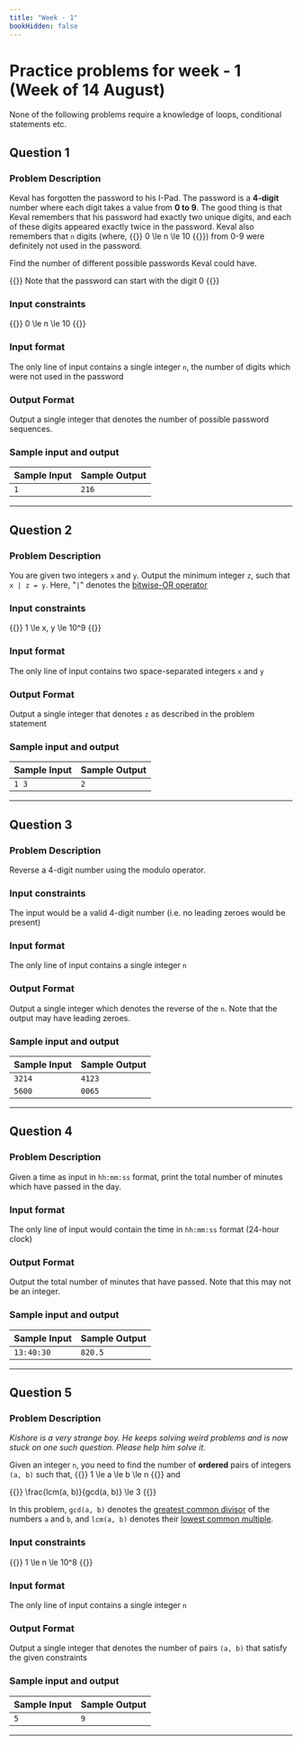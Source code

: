 ```yaml
---
title: "Week - 1"
bookHidden: false
---
```

# Practice problems for week - 1 (Week of 14 August)

None of the following problems require a knowledge of loops, conditional statements etc.

## Question 1

### Problem Description

Keval has forgotten the password to his I-Pad. The password is a **4-digit** number where each digit takes a value from **0 to 9**. The good thing is that Keval
remembers that his password had exactly two unique digits, and each of these digits appeared exactly twice in the password. Keval also remembers
that `n` digits (where, {{<katex inline>}} 0 \le n \le 10 {{</katex>}}) from 0-9 were definitely not used in the password. 

Find the number of different possible passwords Keval could have.

{{<hint info>}}
Note that the password can start with the digit 0
{{</hint>}}

### Input constraints 

{{<katex block text-center>}}
0 \le n \le 10
{{</katex>}}

### Input format

The only line of input contains a single integer `n`, the number of digits which were not used in the password

### Output Format

Output a single integer that denotes the number of possible password sequences.

### Sample input and output

| Sample Input | Sample Output |
| ------------ | ------------- |
| `1`         | `216`       |

---

## Question 2

### Problem Description

You are given two integers `x` and `y`. Output the minimum integer `z`, such that `x | z = y`. Here, "`|`" denotes the [bitwise-OR operator](https://en.wikipedia.org/wiki/Bitwise_operation#OR)

### Input constraints 

{{<katex block text-center>}}
1 \le x, y \le 10^9
{{</katex>}}

### Input format

The only line of input contains two space-separated integers `x` and `y`

### Output Format

Output a single integer that denotes `z` as described in the problem statement

### Sample input and output

| Sample Input | Sample Output |
| ------------ | ------------- |
| `1 3`         |`2`       |

---

## Question 3

### Problem Description

Reverse a 4-digit number using the modulo operator.

### Input constraints 

The input would be a valid 4-digit number (i.e. no leading zeroes would be present)

### Input format

The only line of input contains a single integer `n`

### Output Format

Output a single integer which denotes the reverse of the `n`. Note that the output may have leading zeroes.

### Sample input and output

| Sample Input | Sample Output |
| ------------ | ------------- |
| `3214`         |`4123`       |
| `5600`         |`0065`       |

---

## Question 4

### Problem Description

Given a time as input in `hh:mm:ss` format, print the total number of minutes which have passed in the day.

### Input format

The only line of input would contain the time in `hh:mm:ss` format (24-hour clock)

### Output Format

Output the total number of minutes that have passed. Note that this may not be an integer.

### Sample input and output

| Sample Input | Sample Output |
| ------------ | ------------- |
| `13:40:30`         |`820.5`       |

---

## Question 5

### Problem Description

*Kishore is a very strange boy. He keeps solving weird problems and is now stuck on one such question. Please help him solve it.*

Given an integer `n`, you need to find the number of **ordered** pairs of integers `(a, b)` such that, {{<katex inline>}} 1 \le a \le b \le n {{</katex>}} and

{{<katex block text-center>}}
\frac{lcm(a, b)}{gcd(a, b)} \le 3
{{</katex>}}

In this problem, `gcd(a, b)` denotes the [greatest common divisor](https://en.wikipedia.org/wiki/Greatest_common_divisor) of the numbers `a` and `b`, and `lcm(a, b)` denotes their [lowest common multiple](https://en.wikipedia.org/wiki/Least_common_multiple).

### Input constraints 

{{<katex block text-center>}}
1 \le n \le 10^8
{{</katex>}}

### Input format

The only line of input contains a single integer `n`

### Output Format

Output a single integer that denotes the number of pairs `(a, b)` that satisfy the given constraints

### Sample input and output

| Sample Input | Sample Output |
| ------------ | ------------- |
| `5`         |`9`       |

---

